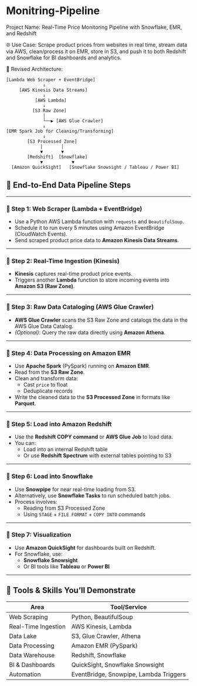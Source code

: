 # Monitring-Pipeline

Project Name: Real-Time Price Monitoring Pipeline with Snowflake, EMR, and Redshift

🌐 Use Case:
Scrape product prices from websites in real time, stream data via AWS, clean/process it on EMR, store in S3, and push it to both Redshift and Snowflake for BI dashboards and analytics.

🧱 Revised Architecture:


```
[Lambda Web Scraper + EventBridge]
              ↓
     [AWS Kinesis Data Streams]
              ↓
           [AWS Lambda]
              ↓
          [S3 Raw Zone]
              │
              └──▶ [AWS Glue Crawler]
              ↓
[EMR Spark Job for Cleaning/Transforming]
              ↓
        [S3 Processed Zone]
             │       │
             ▼       ▼
        [Redshift]  [Snowflake]
             ▼           ▼
  [Amazon QuickSight]   [Snowflake Snowsight / Tableau / Power BI]
```







## 🔁 End-to-End Data Pipeline Steps

---

### 🔹 Step 1: Web Scraper (Lambda + EventBridge)
- Use a Python AWS Lambda function with `requests` and `BeautifulSoup`.
- Schedule it to run every 5 minutes using Amazon EventBridge (CloudWatch Events).
- Send scraped product price data to **Amazon Kinesis Data Streams**.

---

### 🔹 Step 2: Real-Time Ingestion (Kinesis)
- **Kinesis** captures real-time product price events.
- Triggers another **Lambda** function to store incoming events into **Amazon S3 (Raw Zone)**.

---

### 🔹 Step 3: Raw Data Cataloging (AWS Glue Crawler)
- **AWS Glue Crawler** scans the S3 Raw Zone and catalogs the data in the AWS Glue Data Catalog.
- *(Optional)*: Query the raw data directly using **Amazon Athena**.

---

### 🔹 Step 4: Data Processing on Amazon EMR
- Use **Apache Spark** (PySpark) running on **Amazon EMR**.
- Read from the **S3 Raw Zone**.
- Clean and transform data:
  - Cast `price` to float
  - Deduplicate records
- Write the cleaned data to the **S3 Processed Zone** in formats like **Parquet**.

---

### 🔹 Step 5: Load into Amazon Redshift
- Use the **Redshift COPY command** or **AWS Glue Job** to load data.
- You can:
  - Load into an internal Redshift table
  - Or use **Redshift Spectrum** with external tables pointing to S3

---

### 🔹 Step 6: Load into Snowflake
- Use **Snowpipe** for near real-time loading from S3.
- Alternatively, use **Snowflake Tasks** to run scheduled batch jobs.
- Process involves:
  - Reading from S3 Processed Zone
  - Using `STAGE` + `FILE FORMAT` + `COPY INTO` commands

---

### 🔹 Step 7: Visualization
- Use **Amazon QuickSight** for dashboards built on Redshift.
- For Snowflake, use:
  - **Snowflake Snowsight**
  - Or BI tools like **Tableau** or **Power BI**

---






## 🧠 Tools & Skills You’ll Demonstrate

| **Area**               | **Tool/Service**                                      |
|------------------------|-------------------------------------------------------|
| Web Scraping           | Python, BeautifulSoup                                 |
| Real-Time Ingestion    | AWS Kinesis, Lambda                                   |
| Data Lake              | S3, Glue Crawler, Athena                              |
| Data Processing        | Amazon EMR (PySpark)                                  |
| Data Warehouse         | Redshift, Snowflake                                   |
| BI & Dashboards        | QuickSight, Snowflake Snowsight                       |
| Automation             | EventBridge, Snowpipe, Lambda Triggers                |


